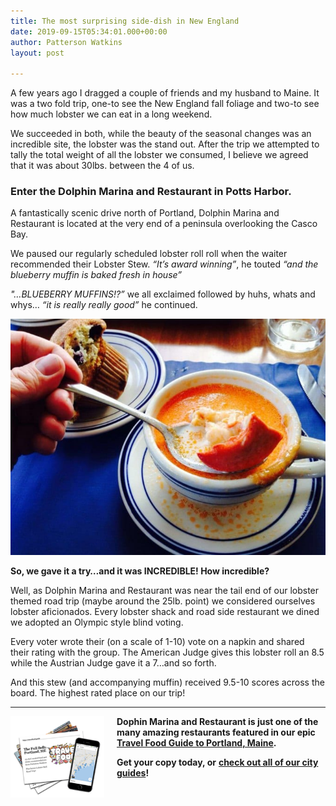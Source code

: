 ```yaml
---
title: The most surprising side-dish in New England
date: 2019-09-15T05:34:01.000+00:00
author: Patterson Watkins
layout: post

---
```

A few years ago I dragged a couple of friends and my husband to Maine. It was a two fold trip, one-to see the New England fall foliage and two-to see how much lobster we can eat in a long weekend.

We succeeded in both, while the beauty of the seasonal changes was an incredible site, the lobster was the stand out. After the trip we attempted to tally the total weight of all the lobster we consumed, I believe we agreed that it was about 30lbs. between the 4 of us.

### Enter the Dolphin Marina and Restaurant in Potts Harbor.

A fantastically scenic drive north of Portland, Dolphin Marina and Restaurant is located at the very end of a peninsula overlooking the Casco Bay.

We paused our regularly scheduled lobster roll roll when the waiter recommended their Lobster Stew. _“It’s award winning”_, he touted _“and the blueberry muffin is baked fresh in house”_

_"…BLUEBERRY MUFFINS!?”_ we all exclaimed followed by huhs, whats and whys… _“it is really really good”_ he continued.

![](/uploads/50cc7b2e7d5b4d87786508ea4e3ea5a0_featured_v2.jpg)

**So, we gave it a try…and it was INCREDIBLE! How incredible?**

Well, as Dolphin Marina and Restaurant was near the tail end of our lobster themed road trip (maybe around the 25lb. point) we considered ourselves lobster aficionados. Every lobster shack and road side restaurant we dined we adopted an Olympic style blind voting.

Every voter wrote their (on a scale of 1-10) vote on a napkin and shared their rating with the group. The American Judge gives this lobster roll an 8.5 while the Austrian Judge gave it a 7…and so forth.

And this stew (and accompanying muffin) received 9.5-10 scores across the board. The highest rated place on our trip!

***

<img src="/uploads/PORTME-full.png" alt="Portland Maine Guide" style="float:left; width:150px; padding-right: 20px;" />

**Dophin Marina and Restaurant is just one of the many amazing restaurants featured in our epic** [**Travel Food Guide to Portland, Maine**](/portland-me/)**.**

**Get your copy today, or** [**check out all of our city guides**](#cities)**!**